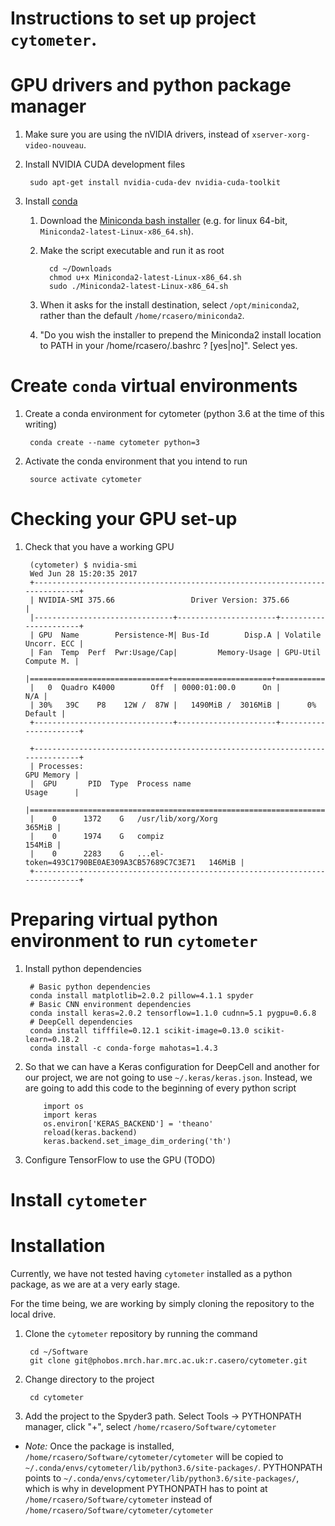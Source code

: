 Instructions to set up project `cytometer`.
===========================================

# GPU drivers and python package manager

1. Make sure you are using the nVIDIA drivers, instead of `xserver-xorg-video-nouveau`.
1. Install NVIDIA CUDA development files

        sudo apt-get install nvidia-cuda-dev nvidia-cuda-toolkit
1. Install [conda](https://conda.io/docs/intro.html)
   1. Download the [Miniconda bash installer](https://conda.io/miniconda.html) (e.g. for linux 64-bit, `Miniconda2-latest-Linux-x86_64.sh`).
   1. Make the script executable and run it as root

            cd ~/Downloads
            chmod u+x Miniconda2-latest-Linux-x86_64.sh
            sudo ./Miniconda2-latest-Linux-x86_64.sh
   1. When it asks for the install destination, select `/opt/miniconda2`, rather than the default `/home/rcasero/miniconda2`.
   1. "Do you wish the installer to prepend the Miniconda2 install location to PATH in your /home/rcasero/.bashrc ? [yes|no]". Select yes.

# Create `conda` virtual environments

1. Create a conda environment for cytometer (python 3.6 at the time of this writing)

        conda create --name cytometer python=3
1. Activate the conda environment that you intend to run

        source activate cytometer

# Checking your GPU set-up

1. Check that you have a working GPU

        (cytometer) $ nvidia-smi
        Wed Jun 28 15:20:35 2017
        +-----------------------------------------------------------------------------+
        | NVIDIA-SMI 375.66                 Driver Version: 375.66                    |
        |-------------------------------+----------------------+----------------------+
        | GPU  Name        Persistence-M| Bus-Id        Disp.A | Volatile Uncorr. ECC |
        | Fan  Temp  Perf  Pwr:Usage/Cap|         Memory-Usage | GPU-Util  Compute M. |
        |===============================+======================+======================|
        |   0  Quadro K4000        Off  | 0000:01:00.0      On |                  N/A |
        | 30%   39C    P8    12W /  87W |   1490MiB /  3016MiB |      0%      Default |
        +-------------------------------+----------------------+----------------------+
                                                                                        
        +-----------------------------------------------------------------------------+
        | Processes:                                                       GPU Memory |
        |  GPU       PID  Type  Process name                               Usage      |
        |=============================================================================|
        |    0      1372    G   /usr/lib/xorg/Xorg                             365MiB |
        |    0      1974    G   compiz                                         154MiB |
        |    0      2283    G   ...el-token=493C1790BE0AE309A3CB57689C7C3E71   146MiB |
        +-----------------------------------------------------------------------------+

# Preparing virtual python environment to run `cytometer`

1. Install python dependencies

        # Basic python dependencies
        conda install matplotlib=2.0.2 pillow=4.1.1 spyder
        # Basic CNN environment dependencies
        conda install keras=2.0.2 tensorflow=1.1.0 cudnn=5.1 pygpu=0.6.8
        # DeepCell dependencies
        conda install tifffile=0.12.1 scikit-image=0.13.0 scikit-learn=0.18.2
        conda install -c conda-forge mahotas=1.4.3
1. So that we can have a Keras configuration for DeepCell and another for our project, 
we are not going to use `~/.keras/keras.json`. Instead, we are going to add this
code to the beginning of every python script

       
           import os
           import keras
           os.environ['KERAS_BACKEND'] = 'theano'
           reload(keras.backend)
           keras.backend.set_image_dim_ordering('th')
1. Configure TensorFlow to use the GPU (TODO)

# Install `cytometer`

# Installation

Currently, we have not tested having `cytometer` installed as a python package, 
as we are at a very early stage.

For the time being, we are working by simply cloning the repository to the local
drive.

1. Clone the `cytometer` repository by running the command

        cd ~/Software
        git clone git@phobos.mrch.har.mrc.ac.uk:r.casero/cytometer.git
1. Change directory to the project

        cd cytometer
1. Add the project to the Spyder3 path. Select Tools -> PYTHONPATH manager, click "+", select `/home/rcasero/Software/cytometer`
 * *Note:* Once the package is installed, `/home/rcasero/Software/cytometer/cytometer` will be copied to `~/.conda/envs/cytometer/lib/python3.6/site-packages/`.
PYTHONPATH points to `~/.conda/envs/cytometer/lib/python3.6/site-packages/`, which is why in development PYTHONPATH has to point at `/home/rcasero/Software/cytometer`
instead of `/home/rcasero/Software/cytometer/cytometer`